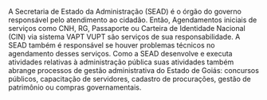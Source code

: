 A Secretaria de Estado da Administração (SEAD) é o órgão do governo responsável pelo atendimento ao cidadão. Então, Agendamentos iniciais de serviços como CNH, RG, Passaporte ou Carteira de Identidade Nacional (CIN) via sistema VAPT VUPT são serviços de sua responsabilidade. A SEAD também é responsável se houver problemas técnicos no agendamento desses serviços. Como a SEAD desenvolve e executa atividades relativas à administração pública suas atividades também abrange processos de gestão administrativa do Estado de Goiás: concursos públicos, capacitação de servidores, cadastro de procurações, gestão de patrimônio ou compras governamentais.
